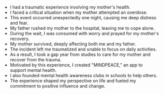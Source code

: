 - I had a traumatic experience involving my mother's health.
- I faced a critical situation when my mother attempted an overdose.
- This event occurred unexpectedly one night, causing me deep distress and fear.
- My father rushed my mother to the hospital, leaving me to cope alone.
- During the wait, I was consumed with worry and prayed for my mother's recovery.
- My mother survived, deeply affecting both me and my father.
- The incident left me traumatized and unable to focus on daily activities.
- As a result, I took a gap year from studies to care for my mother and recover from the trauma.
- Motivated by this experience, I created "MINDPEACE," an app to support mental health.
- I also founded mental health awareness clubs in schools to help others.
- The experience shaped my perspective on life and fueled my commitment to positive influence and change.